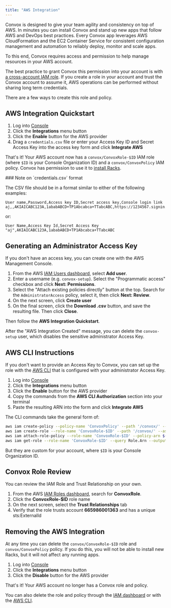 ```yaml
---
title: "AWS Integration"
---
```


Convox is designed to give your team agility and consistency on top of AWS. In minutes you can install Convox and stand up new apps that follow AWS and DevOps best practices. Every Convox app leverages AWS CloudFormation and the EC2 Container Service for consistent configuration management and automation to reliably deploy, monitor and scale apps.

To this end, Convox requires access and permission to help manage resources in your AWS account.

The best practice to grant Convox this permission into your account is with <a href="http://docs.aws.amazon.com/IAM/latest/UserGuide/id_roles_create_for-user_externalid.html">a cross-account IAM role</a>. If you create a role in your account and trust the Convox account to assume it, AWS operations can be performed without sharing long term credentials.

There are a few ways to create this role and policy.

## AWS Integration Quickstart

1. Log into [Console](https://console.convox.com/)
2. Click the **Integrations** menu button
3. Click the **Enable** button for the AWS provider
4. Drag a `credentials.csv` file or enter your Access Key ID and Secret Access Key into the access key form and click **Integrate AWS**

That's it! Your AWS account now has a `convox/ConvoxRole-$ID` IAM role (where `$ID` is your Console Organization ID) and a `convox/ConvoxPolicy` IAM policy. Convox has permission to use it to [install Racks](/deployment/installing-a-rack).

<div class="block-callout block-show-callout type-info" markdown="1">
### Note on `credentials.csv` format

The CSV file should be in a format similar to either of the following examples:

```
User name,Password,Access key ID,Secret access key,Console login link
aj,,AKIAICABC123A,1ababABCD+TP1Abcabca+TTabcABC,https://1234567.signin.aws.amazon.com/console
```

or:

```
User Name,Access Key Id,Secret Access Key
"aj",AKIAICABC123A,1ababABCD+TP1Abcabca+TTabcABC

```

</div>

## Generating an Administrator Access Key

If you don't have an access key, you can create one with the AWS Management Console.

1. From the AWS [IAM Users dashboard](https://console.aws.amazon.com/iam/home?#/users), select **Add user**.
2. Enter a username (e.g. `convox-setup`). Select the "Programmatic access" checkbox and click **Next: Permissions**.
3. Select the "Attach existing policies directly" button at the top. Search for the `AdministratorAccess` policy, select it, then click **Next: Review**.
4. On the next screen, click **Create user**
5. On the final screen, click the **Download .csv** button, and save the resulting file. Then click **Close**.

Then follow the **AWS Integration Quickstart**.

After the "AWS Integration Created" message, you can delete the `convox-setup` user, which disables the sensitive administrator Access Key.

## AWS CLI Instructions

If you don't want to provide an Access Key to Convox, you can set up the role with the [AWS CLI](https://aws.amazon.com/cli/) that is configured with your administrator Access Key.

1. Log into [Console](https://console.convox.com/)
2. Click the **Integrations** menu button
3. Click the **Enable** button for the AWS provider
4. Copy the commands from the **AWS CLI Authorization** section into your terminal
5. Paste the resulting ARN into the form and click **Integrate AWS**

The CLI commands take the general form of:

```bash
aws iam create-policy --policy-name 'ConvoxPolicy' --path '/convox/' --description 'Policy that Convox can assume' --policy-document '...'
aws iam create-role --role-name 'ConvoxRole-$ID' --path '/convox/' --assume-role-policy-document '{"Version": "2012-10-17","Statement": [{"Effect": "Allow","Principal": {"AWS": "665986001363"},"Condition": {"StringEquals": {"sts:ExternalId": "$ID"}},"Action": ["sts:AssumeRole"]}]}'
aws iam attach-role-policy --role-name 'ConvoxRole-$ID' --policy-arn $(aws iam list-policies --path-prefix '/convox/' --query 'Policies[?PolicyName==`ConvoxPolicy`].Arn' --output text)
aws iam get-role --role-name 'ConvoxRole-$ID' --query Role.Arn --output text
```

But they are custom for your account, where `$ID` is your Console Organization ID.

## Convox Role Review

You can review the IAM Role and Trust Relationship on your own.

1. From the AWS [IAM Roles dashboard](https://console.aws.amazon.com/iam/home?#/roles), search for **ConvoxRole**.
2. Click the **ConvoxRole-$ID** role name
3. On the next screen, select the **Trust Relationships** tab
4. Verify that the role trusts account **665986001363** and has a unique sts:ExternalId

## Removing the AWS Integration

At any time you can delete the `convox/ConvoxRole-$ID` role and `convox/ConvoxPolicy` policy. If you do this, you will not be able to install new Racks, but it will not affect any running apps.

1. Log into [Console](https://console.convox.com/)
2. Click the **Integrations** menu button
3. Click the **Disable** button for the AWS provider

That's it! Your AWS account no longer has a Convox role and policy.

You can also delete the role and policy through the [IAM dashboard](https://console.aws.amazon.com/iam/home) or with the [AWS CLI](https://aws.amazon.com/cli/).
